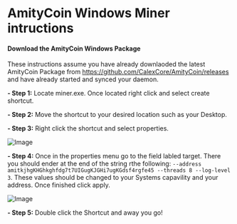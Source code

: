 # AmityCoin Windows Miner intructions

#### Download the AmityCoin Windows Package

These instructions assume you have already downlaoded the latest AmityCoin Package from https://github.com/CalexCore/AmityCoin/releases and have already started and synced your daemon.

**- Step 1:** Locate miner.exe.  Once located right click and select create shortcut.

**- Step 2:** Move the shortcut to your desired location such as your Desktop.

**- Step 3:** Right click the shortcut and select properties.

![Image](https://www.pubnodes.com/assets/img/menuex.png "menuex")

**- Step 4:** Once in the properties menu go to the field labled target.  There you should ender at the end of the string rthe following: `--address amitkjhgKHGhkghfdg7t7UIGugKJGHi7ugKGdsf4rgfe45 --threads 8 --log-level 3`.  These values should be changed to your Systems capavility and your address.  Once finished click apply.

![Image](https://www.pubnodes.com/assets/img/target.png "target")

**- Step 5:**  Double click the Shortcut and away you go!
